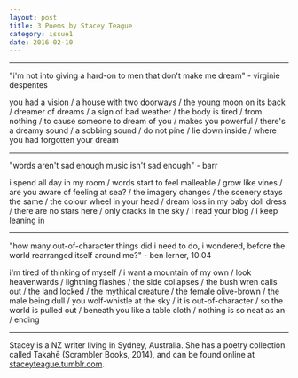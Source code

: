 ```yaml
---
layout: post
title: 3 Poems by Stacey Teague
category: issue1
date: 2016-02-10
---
```


___

"i'm not into giving a hard-on to men that don't make me dream" - virginie despentes

you had a vision / a house with two doorways / the young moon on its back / dreamer of dreams / a sign of bad weather / the body is tired / from nothing / to cause someone to dream of you / makes you powerful / there's a dreamy sound / a sobbing sound / do not pine / lie down inside / where you had forgotten your dream

___

"words aren't sad enough music isn't sad enough" - barr

i spend all day in my room / words start to feel malleable / grow like vines / are you aware of feeling at sea? / the imagery changes / the scenery stays the same / the colour wheel in your head / dream loss in my baby doll dress / there are no stars here / only cracks in the sky / i read your blog / i keep leaning in

___

"how many out-of-character things did i need to do, i wondered, before the world rearranged itself around me?" - ben lerner, 10:04

i'm tired of thinking of myself / i want a mountain of my own / look heavenwards / lightning flashes / the side collapses / the bush wren calls out / the land locked / the mythical creature / the female olive-brown / the male being dull / you wolf-whistle at the sky / it is out-of-character / so the world is pulled out / beneath you like a table cloth / nothing is so neat as an / ending

___

Stacey is a NZ writer living in Sydney, Australia. She has a poetry collection called Takahē (Scrambler Books, 2014), and can be found online at [staceyteague.tumblr.com](http://staceyteague.tumblr.com).